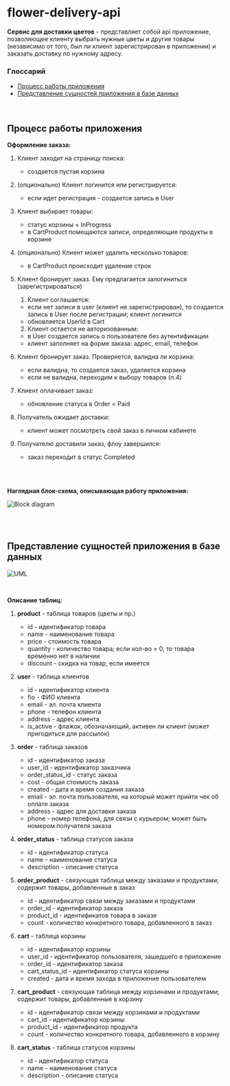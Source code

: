 # flower-delivery-api
**Сервис для доставки цветов** - представляет собой api приложение, позволяющее клиенту выбрать нужные цветы и другие товары (независимо от того, был ли клиент зарегистрирован в приложении) и заказать доставку по нужному адресу.

### Глоссарий
- [Процесс работы приложения](#процесс-работы-приложения)
- [Представление сущностей приложения в базе данных](#представление-сущностей-приложения-в-базе-данных)
  
<br />

## Процесс работы приложения

**Оформление заказа:**

1. Клиент заходит на страницу поиска:
	- создается пустая корзина

2. (опционально) Клиент логинится или регистрируется:
	- если идет регистрация - создается запись в User

3. Клиент выбирает товары:
	- статус корзины = InProgress
	- в CartProduct помещаются записи, определяющие продукты в корзине

4. (опционально) Клиент может удалить несколько товаров:
	- в CartProduct происходит удаление строк

5. Клиент бронирует заказ. Ему предлагается залогиниться (зарегистрироваться)
   
   1. Клиент соглашается:
	 - если нет записи в user (клиент не зарегистрирован), то создается запись в User после регистрации; клиент логинится
	 - обновляется UserId в Cart

   2. Клиент остается не авторизованным:
	 - в User создается запись о пользователе без аутентификации
	 - клиент заполняет на форме заказа: адрес, email, телефон

6. Клиент бронирует заказ. Проверяется, валидна ли корзина:
  	- если валидна, то создается заказ, удаляется корзина
   	- если не валидна, переходим к выбору товаров (п.4)

7. Клиент оплачивает заказ:
	- обновление статуса в Order = Paid

8. Получатель ожидает доставки:
	- клиент может посмотреть свой заказ в личном кабинете

9. Получателю доставили заказ, флоу завершился:
   	- заказ переходит в статус Completed

 <br />
 <br />

**Наглядная блок-схема, описывающая работу приложения:**

![Block diagram](https://github.com/user-attachments/assets/cef59078-157f-4b6f-96cd-61a69650949e)

<br />
<br />

## Представление сущностей приложения в базе данных

![UML](https://github.com/user-attachments/assets/d58a3bbe-c47b-4e34-9726-72186b31e486)

<br />

**Описание таблиц:**

1. **product** - таблица товаров (цветы и пр.)
   - id - идентификатор товара
   - name - наименование товара
   - price - стоимость товара
   - quantity - количество товара; если кол-во = 0, то товара временно нет в наличии
   - discount - скидка на товар, если имеется

2. **user** - таблица клиентов
   - id - идентификатор клиента
   - fio - ФИО клиента
   - email - эл. почта клиента
   - phone - телефон клиента
   - address - адрес клиента
   - is_active - флажок, обозначающий, активен ли клиент (может пригодиться для рассылок)

3. **order** - таблица заказов
   - id - идентификатор заказа
   - user_id - идентификатор заказчика
   - order_status_id - статус заказа
   - cost - общая стоимость заказа
   - created - дата и время создания заказа
   - email - эл. почта пользователя, на который может прийти чек об оплате заказа
   - address - адрес для доставки заказа
   - phone - номер телефона, для связи с курьером; может быть номером получателя заказа
  
4. **order_status** - таблица статусов заказа
   - id - идентификатор статуса
   - name - наименование статуса
   - description - описание статуса

5. **order_product** - связующая таблица между заказами и продуктами; содержит товары, добавленные в заказ
   - id - идентификатор связи между заказами и продуктами
   - order_id - идентификатор заказа
   - product_id - идентификатов товара в заказе
   - count - количество конкретного товара, добавленного в заказ

6. **cart** - таблица корзины
   - id - идентификатор корзины
   - user_id - идентификатор пользователя, зашедшего в приложение
   - order_id - идентификатор заказа
   - cart_status_id - идентификатор статуса корзины
   - created - дата и время захода в приложение пользователем

7. **cart_product** - связующая таблица между корзинами и продуктами; содержит товары, добавленные в корзину
   - id - идентификатор связи между корзинами и продуктами
   - cart_id - идентификатор корзины
   - product_id - идентификатор продукта
   - count - количество конкретного товара, добавленного в корзину
  
8. **cart_status** - таблица статусов корзины
   - id - идентификатор статуса
   - name - наименование статуса
   - description - описание статуса

